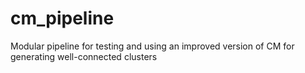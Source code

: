 # cm_pipeline
Modular pipeline for testing and using an improved version of CM for generating well-connected clusters
